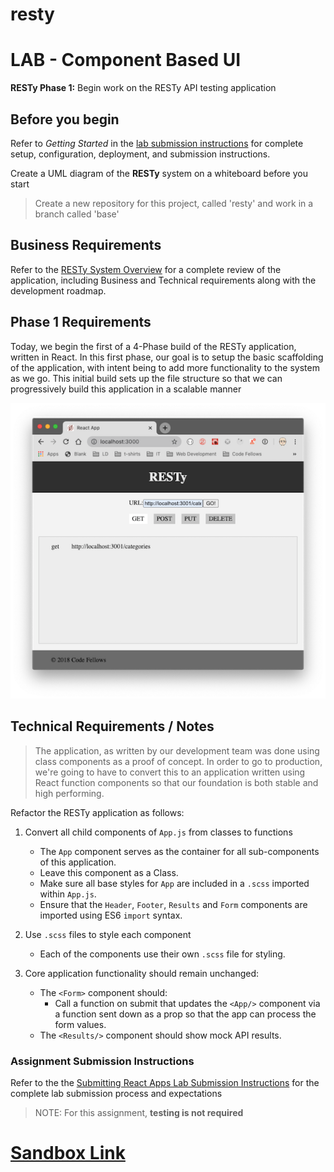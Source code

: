 # resty

# LAB - Component Based UI

**RESTy Phase 1:** Begin work on the RESTy API testing application

## Before you begin

Refer to _Getting Started_ in the [lab submission instructions](https://codefellows.github.io/code-401-javascript-guide/reference/submission-instructions/labs/) for complete setup, configuration, deployment, and submission instructions.

Create a UML diagram of the **RESTy** system on a whiteboard before you start

> Create a new repository for this project, called 'resty' and work in a branch called 'base'

## Business Requirements

Refer to the [RESTy System Overview](https://codefellows.github.io/code-401-javascript-guide/curriculum/apps-and-libraries/resty/) for a complete review of the application, including Business and Technical requirements along with the development roadmap.

## Phase 1 Requirements

Today, we begin the first of a 4-Phase build of the RESTy application, written in React. In this first phase, our goal is to setup the basic scaffolding of the application, with intent being to add more functionality to the system as we go. This initial build sets up the file structure so that we can progressively build this application in a scalable manner

![Preview](preview.png)

## Technical Requirements / Notes

> The application, as written by our development team was done using class components as a proof of concept. In order to go to production, we're going to have to convert this to an application written using React function components so that our foundation is both stable and high performing.

Refactor the RESTy application as follows:

1. Convert all child components of `App.js` from classes to functions

   - The `App` component serves as the container for all sub-components of this application.
   - Leave this component as a Class.
   - Make sure all base styles for `App` are included in a `.scss` imported within `App.js`.
   - Ensure that the `Header`, `Footer`, `Results` and `Form` components are imported using ES6 `import` syntax.

1. Use `.scss` files to style each component

   - Each of the components use their own `.scss` file for styling.

1. Core application functionality should remain unchanged:
   - The `<Form>` component should:
     - Call a function on submit that updates the `<App/>` component via a function sent down as a prop so that the app can process the form values.
   - The `<Results/>` component should show mock API results.

### Assignment Submission Instructions

Refer to the the [Submitting React Apps Lab Submission Instructions](https://codefellows.github.io/code-401-javascript-guide/reference/submission-instructions/labs/react-apps.html) for the complete lab submission process and expectations

> NOTE: For this assignment, **testing is not required**

# [Sandbox Link](https://codesandbox.io/s/purple-monad-jdnzu4)
